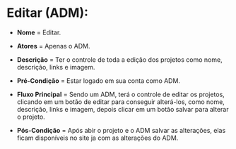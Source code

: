 #  Editar (ADM):

- **Nome** = Editar.  

- **Atores** = Apenas o ADM.  

- **Descrição** = Ter o controle de toda a edição dos projetos como nome, descrição, links e imagem.  

- **Pré-Condição** = Estar logado em sua conta como ADM.  

- **Fluxo Principal** = Sendo um ADM, terá o controle de editar os projetos, clicando em um botão de editar para conseguir alterá-los, como nome, descrição, links e imagem, depois clicar em um botão salvar para alterar o projeto.

- **Pós-Condição** = Após abir o projeto e o ADM salvar as alterações, elas ficam disponíveis no site ja com as alterações do ADM.  
